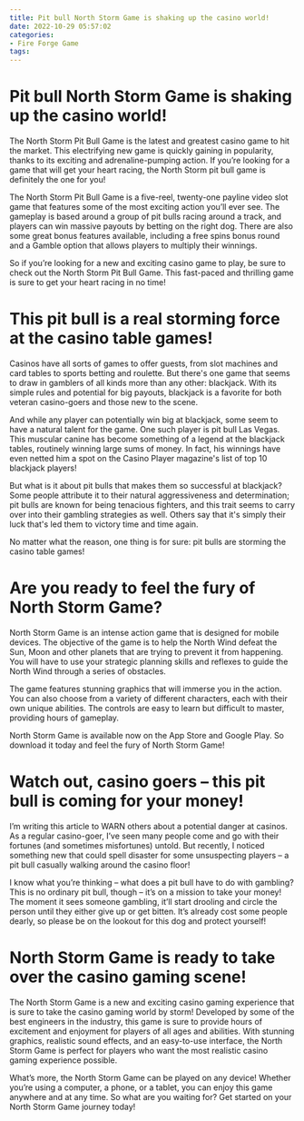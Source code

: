 ```yaml
---
title: Pit bull North Storm Game is shaking up the casino world!
date: 2022-10-29 05:57:02
categories:
- Fire Forge Game
tags:
---
```



#  Pit bull North Storm Game is shaking up the casino world!

The North Storm Pit Bull Game is the latest and greatest casino game to hit the market. This electrifying new game is quickly gaining in popularity, thanks to its exciting and adrenaline-pumping action. If you’re looking for a game that will get your heart racing, the North Storm pit bull game is definitely the one for you!

The North Storm Pit Bull Game is a five-reel, twenty-one payline video slot game that features some of the most exciting action you’ll ever see. The gameplay is based around a group of pit bulls racing around a track, and players can win massive payouts by betting on the right dog. There are also some great bonus features available, including a free spins bonus round and a Gamble option that allows players to multiply their winnings.

So if you’re looking for a new and exciting casino game to play, be sure to check out the North Storm Pit Bull Game. This fast-paced and thrilling game is sure to get your heart racing in no time!

#  This pit bull is a real storming force at the casino table games!

Casinos have all sorts of games to offer guests, from slot machines and card tables to sports betting and roulette. But there's one game that seems to draw in gamblers of all kinds more than any other: blackjack. With its simple rules and potential for big payouts, blackjack is a favorite for both veteran casino-goers and those new to the scene.

And while any player can potentially win big at blackjack, some seem to have a natural talent for the game. One such player is pit bull Las Vegas. This muscular canine has become something of a legend at the blackjack tables, routinely winning large sums of money. In fact, his winnings have even netted him a spot on the Casino Player magazine's list of top 10 blackjack players!

But what is it about pit bulls that makes them so successful at blackjack? Some people attribute it to their natural aggressiveness and determination; pit bulls are known for being tenacious fighters, and this trait seems to carry over into their gambling strategies as well. Others say that it's simply their luck that's led them to victory time and time again.

No matter what the reason, one thing is for sure: pit bulls are storming the casino table games!

#  Are you ready to feel the fury of North Storm Game?

North Storm Game is an intense action game that is designed for mobile devices. The objective of the game is to help the North Wind defeat the Sun, Moon and other planets that are trying to prevent it from happening. You will have to use your strategic planning skills and reflexes to guide the North Wind through a series of obstacles.

The game features stunning graphics that will immerse you in the action. You can also choose from a variety of different characters, each with their own unique abilities. The controls are easy to learn but difficult to master, providing hours of gameplay.

North Storm Game is available now on the App Store and Google Play. So download it today and feel the fury of North Storm Game!

#  Watch out, casino goers – this pit bull is coming for your money!

I’m writing this article to WARN others about a potential danger at casinos. As a regular casino-goer, I’ve seen many people come and go with their fortunes (and sometimes misfortunes) untold. But recently, I noticed something new that could spell disaster for some unsuspecting players – a pit bull casually walking around the casino floor!

I know what you’re thinking – what does a pit bull have to do with gambling? This is no ordinary pit bull, though – it’s on a mission to take your money! The moment it sees someone gambling, it’ll start drooling and circle the person until they either give up or get bitten. It’s already cost some people dearly, so please be on the lookout for this dog and protect yourself!

#  North Storm Game is ready to take over the casino gaming scene!

The North Storm Game is a new and exciting casino gaming experience that is sure to take the casino gaming world by storm! Developed by some of the best engineers in the industry, this game is sure to provide hours of excitement and enjoyment for players of all ages and abilities. With stunning graphics, realistic sound effects, and an easy-to-use interface, the North Storm Game is perfect for players who want the most realistic casino gaming experience possible.

What’s more, the North Storm Game can be played on any device! Whether you’re using a computer, a phone, or a tablet, you can enjoy this game anywhere and at any time. So what are you waiting for? Get started on your North Storm Game journey today!